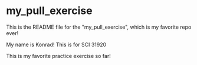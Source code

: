 # my_pull_exercise

This is the README file for the "my_pull_exercise", which is my favorite repo ever!

My name is Konrad!
This is for SCI 31920

This is my favorite practice exercise so far!
